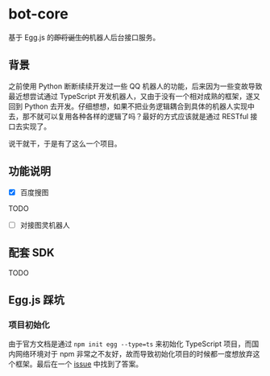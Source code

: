 # bot-core

基于 Egg.js 的<del>即将诞生的</del>机器人后台接口服务。

## 背景

之前使用 Python 断断续续开发过一些 QQ 机器人的功能，后来因为一些变故导致最近想尝试通过 TypeScript 开发机器人，又由于没有一个相对成熟的框架，遂又回到 Python 去开发。仔细想想，如果不把业务逻辑耦合到具体的机器人实现中去，那不就可以复用各种各样的逻辑了吗？最好的方式应该就是通过 RESTful 接口去实现了。

说干就干，于是有了这么一个项目。

## 功能说明

- [x] 百度搜图

TODO

- [ ] 对接图灵机器人

## 配套 SDK

TODO

## Egg.js 踩坑

### 项目初始化

由于官方文档是通过 `npm init egg --type=ts` 来初始化 TypeScript 项目，而国内网络环境对于 npm 非常之不友好，故而导致初始化项目的时候都一度想放弃这个框架。最后在一个 [issue](https://github.com/eggjs/egg/issues/3916#issuecomment-526476973) 中找到了答案。
